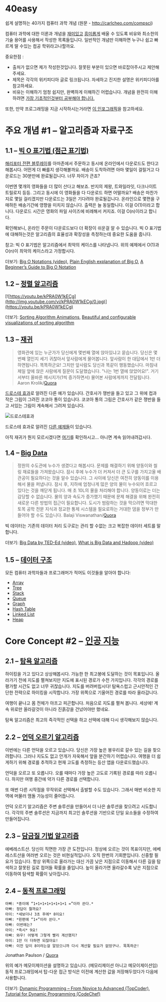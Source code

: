 # 40easy

쉽게 설명하는 40가지 컴퓨터 과학 개념 (원문 - http://carlcheo.com/compsci)

컴퓨터 과학에 대한 이론과 개념을 [재미있고](https://www.youtube.com/watch?v=P2SsIYEbCio) [흥미롭게](https://www.youtube.com/watch?v=lhlBWlhS7Vg) 배울 수 있도록 비유와 최소한의 기술 용어를 사용해서 작성한 목록들입니다. 
일반적인 개념만 이해하면 누구나 쉽고 빠르게 딸 수있는 컴공 학위라고나할까요.

중요한점 :
- 출처가 없으면 제가 작성한것입니다. 잘못된 부분이 있으면 바로잡아주시고 제안해주세요.
- 제목은 각각의 위키피디아 글로 링크됩니다. 자세하고 진지한 설명은 위키피디아를 참고하세요.
- 비유는 이해하기 엄청 쉽지만, 완벽하게 이해하긴 어렵습니다. 개념을 완전히 이해하려면 [가장 기초적인것부터 공부해야 합니다.](https://www.youtube.com/watch?v=L-s_3b5fRd8&t=22m38s)

또한, 만약 프로그래밍을 지금 시작하시는거라면 [이 인포그래픽](http://carlcheo.com/startcoding)을 참고하세요.


# 주요 개념 #1 – 알고리즘과 자료구조

## 1.1 – [빅 O 표기법 (점근 표기법)](http://en.wikipedia.org/wiki/Big_O_notation)

[해리포터 전편 블루레이](http://amzn.to/1F2nDhh)를 아마존에서 주문하고 동시에 온라인에서 다운로드도 한다고 해봅시다.
어떤게 더 빠를지 생각해볼까요. 배송이 도착하려면 아마 몇일이 걸릴거고 다운로드는 30분만에 완료될겁니다. 너무 차이가 큰죠?

이번엔 몇개의 영화들을 더 많이 산다고 해보죠. 반지의 제왕, 트와일라잇, 다크나이트 트릴로지 등등.
그리고 동시에 이 영화들을 다 다운로드 하면 어떨까요? 배송은 마찬가지로 몇일 걸리겠지만 다운로드는 3일은 기다려야 완료될겁니다.
온라인으로 몇편을 구매하든 배송기간에 영향을 미치지 않습니다. 출력은 늘 동일합니다. 이걸 O(1)이라고 합니다.
다운로드 시간은 영화의 파일 사이즈에 비례해서 커지죠. 이걸 O(n)이라고 합니다.

확인해보니, 온라인 주문이 다운로드보다 더 확장이 쉬운걸 알 수 있습니다.
빅 O 표기법에 대해하는것은 알고리즘의 효율성과 확장성을 측정하는데 중요한 도움을 줍니다.

참고: 빅 O 표기법은 알고리즘에서 최악의 케이스를 나타냅니다. 위의 예제에서 O(1)과 O(n)이 최악의 케이스라고 가정합시다.

더보기: [Big O Notations (video)](https://www.youtube.com/watch?v=V6mKVRU1evU), [Plain English explanation of Big O](http://stackoverflow.com/questions/487258/plain-english-explanation-of-big-o), [A Beginner’s Guide to Big O Notation](http://rob-bell.net/2009/06/a-beginners-guide-to-big-o-notation/)

## 1.2 – [정렬 알고리즘](http://en.wikipedia.org/wiki/Sorting_algorithm)
[![https://youtu.be/kPRA0W1kECg](http://img.youtube.com/vi/kPRA0W1kECg/0.jpg)](https://youtu.be/kPRA0W1kECg)

더보기: [Sorting Algorithm Animations](http://www.sorting-algorithms.com/), [Beautiful and configurable visualizations of sorting algorithm](http://sorting.at/) 

## 1.3 – [재귀](http://en.wikipedia.org/wiki/Recursion_%28computer_science%29)

>영화관에 있는 누군가가 당신에게 몇번째 열에 앉아있냐고 묻습니다. 당신은 몇번째 열인지 세기 귀찮아서 앞사람에게 물어봅니다. 앞사람이 한 대답에서 1만 더하면됩니다. 똑똑하군요! 그치만 앞사람도 당신과 똑같이 행동했습니다. 마침내 제일 앞에 앉은 사람에게 질문이 도달했습니다. "나는 1번 열에 앉았어요!". 거기서부터 올바른 메시지가(1씩 증가하면서) 물어본 사람에게까지 전달됩니다.
Aaron Krolik/[Quora](http://go.skimresources.com/?id=80757X1532039&xs=1&isjs=1&url=http%3A%2F%2Fwww.quora.com%2FHow-should-I-explain-recursion-to-a-4-year-old%2Fanswer%2FAaron-Krolik&xguid=62f2a82b862028b7bb904f718462b28f&xuuid=4ac041a637bc9d05bb56b8d0a0d91658&xsessid=&xcreo=0&xed=0&sref=http%3A%2F%2Fcarlcheo.com%2Fcompsci&xtz=-540&jv=13.20.0-stackpath&bv=2.5.1)

[드로스테 효과](https://en.wikipedia.org/wiki/Droste_effect)로 알려진 다른 예가 있습니다.
간호사가 쟁반을 들고 있고 그 위에 컵과 작은 그림이 그려진 코코아 통이 있습니다. 코코아 통의 그림은 간호사가 같은 쟁반을 들고 서있는 그림이 계속해서 그려져 있습니다.

![드로스테효과](http://carlcheo.com/wp-content/uploads/2015/04/Droste.jpg)

드로스테 효과로 알려진 [다른 예제들](http://www.webdesignerdepot.com/2009/09/50-stunning-examples-of-the-droste-effect/)이 있습니다.

아직 재귀가 뭔지 모르시겠다면 [여기](https://github.com/serendip811/40easy#13--재귀)를 확인하시고... 아니면 계속 읽어내려갑시다.

## 1.4 – [Big Data](https://en.wikipedia.org/wiki/Big_data)

>정원의 수도관에 누수가 생겼다고 해봅시다. 문제를 해결하기 위해 양동이와 씰링 재료들을 가져왔습니다. 잠시 후에 누수가 더 커져서 더 큰 도구를 가지고올 배관공이 필요하다는 것을 알수 있습니다. 그 사이에 당신은 여전히 양동이를 이용해서 물을 퍼냅니다. 잠시 후, 지하에 엄청나게 많은 양의 물이 누수되어 흐르고 있다는 것을 깨닫게 됩니다. 매 초 10L의 물을 처리해야 합니다. 양동이로는 더는 감당할 수 없습니다. 물의 양과 속도가 증가했기 때문에 문제 해결을 위해 완전히 새로운 다른 방법의 접근이 필요합니다. 도시가 범람하는 것을 막으려면 막대한 토목 공학 전문 지식과 정교한 통제 시스템을 필요로하는 거대한 댐을 정부가 만들어야 할 수도 있습니다.
Balaji Viswanathan/[Quora](http://go.skimresources.com/?id=80757X1532039&xs=1&isjs=1&url=http%3A%2F%2Fwww.quora.com%2FWhat-is-Big-Data-16%2Fanswer%2FBalaji-Viswanathan-2&xguid=62f2a82b862028b7bb904f718462b28f&xuuid=41a28108e3b9bc3087637bbd35c0ce1c&xsessid=&xcreo=0&xed=0&sref=http%3A%2F%2Fcarlcheo.com%2Fcompsci&xtz=-540&jv=13.20.0-stackpath&bv=2.5.1)

빅 데이터는 기존의 데이터 처리 도구로는 관리 할 수없는 크고 복잡한 데이터 세트를 말합니다.

더보기: [Big Data by TED-Ed (video)](https://www.youtube.com/watch?v=j-0cUmUyb-Y), [What is Big Data and Hadoop (video)](https://www.youtube.com/watch?v=FHVuRxJpiwI)

## 1.5 – [데이터 구조](https://en.wikipedia.org/wiki/Data_structure)

모든 컴퓨터 과학자들과 프로그래머가 적어도 이것들을 알아야 합니다:

- [Array](http://en.wikipedia.org/wiki/Array_data_structure)
- [Tree](http://en.wikipedia.org/wiki/Tree_%28data_structure%29)
- [Stack](http://en.wikipedia.org/wiki/Stack_%28abstract_data_type%29)
- [Queue](http://en.wikipedia.org/wiki/Queue_%28abstract_data_type%29)
- [Graph](http://en.wikipedia.org/wiki/Graph_%28abstract_data_type%29)
- [Hash Table](http://en.wikipedia.org/wiki/Hash_table)
- [Linked List](http://en.wikipedia.org/wiki/Linked_list)
- [Heap](http://en.wikipedia.org/wiki/Heap_%28data_structure%29)

# Core Concept #2 – [인공 지능](http://en.wikipedia.org/wiki/Artificial_intelligence)

## 2.1 – [탐욕 알고리즘](https://en.wikipedia.org/wiki/Greedy_algorithm)

하이킹을 가고 있다고 상상해봅시다. 가능한 한 최고봉에 도달하는 것이 목표입니다. 올라가기 전에 지도를 펼쳐보지만 지도에 표시된 경로가 수천 가지입니다. 각각의 경로를 평가할 시간도 없고 너무 귀찮습니다. 지도를 버려버립시다! 탐욕스럽고 근시안적인 간단한 전략으로 하이킹을 시작합니다. 가장 위쪽으로 기울어진 경로를 따라 올라갑니다.

여행이 끝나고 몸 전체가 아프고 피곤합니다. 처음으로 지도를 펼쳐 봅니다. 세상에! 계속 위로만 올라갈것이 아니라 진흙강을 건넜어야만 했네요.

탐욕 알고리즘은 최고의 즉각적인 선택을 하고 선택에 대해 다시 생각해보지 않습니다.


## 2.2 – [언덕 오르기 알고리즘](https://en.wikipedia.org/wiki/Hill_climbing)

이번에는 다른 언덕을 오르고 있습니다. 당신은 가장 높은 봉우리로 갈수 있는 길을 찾으려합니다. 그러나 지도도 없고 안개가 자욱해서 앞을 분간하기 어렵습니다. 여행을 더 쉽게하기 위해 경로를 추적하고 현재 고도를 측정하는 등산 앱을 다운로드했습니다.

언덕을 오르고 또 오릅니다. 오를 때마다 가장 높은 고도로 기록된 경로를 따라 오릅니다. 하지만 여행 중간에 약가 다른 경로를 선택합니다.

또 매번 다른 시작점을 무작위로 선택해서 출발할 수도 있습니다. 그래서 매번 비슷한 지역에 머물러 맴돌 가능성이 줄어듭니다.

언덕 오르기 알고리즘은 주변 솔루션을 만들어서 더 나은 솔루션을 찾으려고 시도합니다. 각각의 주변 솔루션은 지금까지 최고인 솔루션을 기반으로 단일 요소들을 수정하여 만들어집니다.

## 2.3 – [담금질 기법 알고리즘](https://en.wikipedia.org/wiki/Simulated_annealing)

에베레스트산. 당신이 직면한 가장 큰 도전입니다. 정상에 오르는 것이 목표이지만, 에베레스트산을 여러번 오르는 것은 비현실적입니다. 오직 한번의 기회뿐입니다. 신중할 필요가 있습니다. 항상 위쪽으로 올라가는 대신 가끔 낮은 지점으로 이동해서 다른 길을 탐색하고 잘못된 길로 접어들 확률을 줄입니다. 높이 올라가면 올라갈수록 낮은 지점으로 이동하여 탐색할 확률이 낮아집니다.

## 2.4 – [동적 프로그래밍](http://en.wikipedia.org/wiki/Dynamic_programming)
```
아빠: *종이에 “1+1+1+1+1+1+1+1 =”이라 쓴다.*
아빠: 정답이 뭘까요?
아이: *세보더나 3초 후에* 8이요!
아빠: *왼편에 “1+”이라 쓴다.*
아빠: 이번에는?
아이: *즉시* 9요!
아빠: 와우! 어떻게 그렇게 빨리 계산했지?
아이: 1만 더 더하면 되잖아요!
아빠: 이전 답이 8이라는걸 알았으니까 다시 계산할 필요가 없었구나. 똑똑하군!
```
Jonathan Paulson / [Quora](http://go.skimresources.com/?id=80757X1532039&xs=1&isjs=1&url=http%3A%2F%2Fwww.quora.com%2FHow-should-I-explain-dynamic-programming-to-a-4-year-old%2Fanswer%2FJonathan-Paulson&xguid=62f2a82b862028b7bb904f718462b28f&xuuid=dc8b6fa4a3da275e357375821cb77f27&xsessid=&xcreo=0&xed=0&sref=http%3A%2F%2Fcarlcheo.com%2Fcompsci&xtz=-540&jv=13.20.0-stackpath&bv=2.5.1)

위의 예가 메모이제이션을 설명하고 있습니다. (메모리제이션 아니고 메모이제이션임) 동적 프로그래밍에서 탑-다운 접근 방식은 이전에 계산한 값을 저장해두었다가 다음에 사용합니다.

더보기: [Dynamic Programming – From Novice to Advanced (TopCoder)](https://www.topcoder.com/community/data-science/data-science-tutorials/dynamic-programming-from-novice-to-advanced/), [Tutorial for Dynamic Programming (CodeChef)](http://www.codechef.com/wiki/tutorial-dynamic-programming)


